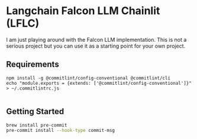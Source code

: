 # Langchain Falcon LLM Chainlit (LFLC)

I am just playing around with the Falcon LLM implementation. This is not a serious project but you can use it as a starting point for your own project.

## Requirements
```
npm install -g @commitlint/config-conventional @commitlint/cli
echo "module.exports = {extends: ['@commitlint/config-conventional']}" > ~/.commitlintrc.js


```


## Getting Started
```bash
brew install pre-commit
pre-commit install --hook-type commit-msg
```
